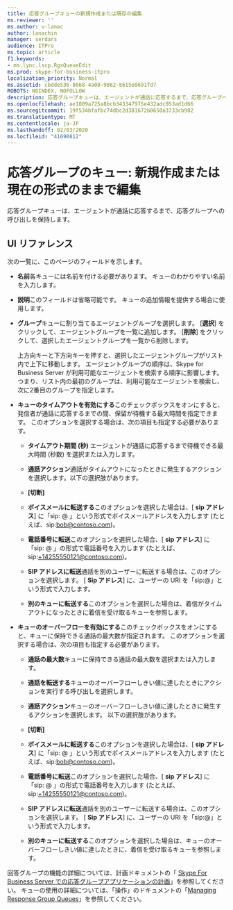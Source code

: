 ```yaml
---
title: 応答グループキューの新規作成または既存の編集
ms.reviewer: ''
ms.author: v-lanac
author: lanachin
manager: serdars
audience: ITPro
ms.topic: article
f1.keywords:
- ms.lync.lscp.RgsQueueEdit
ms.prod: skype-for-business-itpro
localization_priority: Normal
ms.assetid: cbdde536-8668-4a08-9862-8615e8691fd7
ROBOTS: NOINDEX, NOFOLLOW
description: 応答グループキューは、エージェントが通話に応答するまで、応答グループへの呼び出しを保持します。
ms.openlocfilehash: ae1809a725a8bcb343347975e432adc053ad1d66
ms.sourcegitcommit: 19f534bfafbc74dbc2d381672b0650a3733cb982
ms.translationtype: MT
ms.contentlocale: ja-JP
ms.lasthandoff: 02/03/2020
ms.locfileid: "41690812"
---
```

# <a name="response-groups-queue-create-new-or-edit-existing"></a>応答グループのキュー: 新規作成または現在の形式のままで編集

応答グループキューは、エージェントが通話に応答するまで、応答グループへの呼び出しを保持します。

## <a name="ui-reference"></a>UI リファレンス

次の一覧に、このページのフィールドを示します。

- **名前**各キューには名前を付ける必要があります。 キューのわかりやすい名前を入力します。

- **説明**このフィールドは省略可能です。 キューの追加情報を提供する場合に使用します。

- **グループ**キューに割り当てるエージェントグループを選択します。 [**選択**] をクリックして、エージェントグループを一覧に追加します。 [**削除**] をクリックして、選択したエージェントグループを一覧から削除します。

    上方向キーと下方向キーを押すと、選択したエージェントグループがリスト内で上下に移動します。 エージェントグループの順序は、Skype for Business Server が利用可能なエージェントを検索する順序に影響します。 つまり、リスト内の最初のグループは、利用可能なエージェントを検索し、次に2番目のグループを指定します。

- **キューのタイムアウトを有効にする**このチェックボックスをオンにすると、発信者が通話に応答するまでの間、保留が待機する最大時間を指定できます。 このオプションを選択する場合は、次の項目も指定する必要があります。

  - **タイムアウト期間 (秒)** エージェントが通話に応答するまで待機できる最大時間 (秒数) を選択または入力します。

  - **通話アクション**通話がタイムアウトになったときに発生するアクションを選択します。以下の選択肢があります。

  - **[切断]**

  - **ボイスメールに転送する**このオプションを選択した場合は、[ **sip アドレス**] に「sip:<username> @ <domainname> 」という形式でボイスメールアドレスを入力します (たとえば、sip:bob@contoso.com)。

  - **電話番号に転送**このオプションを選択した場合、[ **sip アドレス**] に「sip:<number> @ <domainname> 」の形式で電話番号を入力します (たとえば、sip:+14255550121@contoso.com)。

  - **SIP アドレスに転送**通話を別のユーザーに転送する場合は、このオプションを選択します。 [ **Sip アドレス**] に、ユーザーの URI を「sip:<username>@<domainname>」という形式で入力します。

  - **別のキューに転送する**このオプションを選択した場合は、着信がタイムアウトになったときに着信を受け取るキューを参照します。

- **キューのオーバーフローを有効にする**このチェックボックスをオンにすると、キューに保持できる通話の最大数が指定されます。 このオプションを選択する場合は、次の項目も指定する必要があります。

  - **通話の最大数**キューに保持できる通話の最大数を選択または入力します。

  - **通話を転送する**キューのオーバーフローしきい値に達したときにアクションを実行する呼び出しを選択します。

  - **通話アクション**キューのオーバーフローしきい値に達したときに発生するアクションを選択します。 以下の選択肢があります。

  - **[切断]**

  - **ボイスメールに転送する**このオプションを選択した場合は、[ **sip アドレス**] に「sip:<username> @ <domainname> 」という形式でボイスメールアドレスを入力します (たとえば、sip:bob@contoso.com)。

  - **電話番号に転送**このオプションを選択した場合、[ **sip アドレス**] に「sip:<number> @ <domainname> 」の形式で電話番号を入力します (たとえば、sip:+14255550121@contoso.com)。

  - **SIP アドレスに転送**通話を別のユーザーに転送する場合は、このオプションを選択します。 [ **Sip アドレス**] に、ユーザーの URI を「sip:<username>@<domainname>」という形式で入力します。

  - **別のキューに転送する**このオプションを選択した場合は、キューのオーバーフローしきい値に達したときに、着信を受け取るキューを参照します。

回答グループの機能の詳細については、計画ドキュメントの「 [Skype For Business Server での応答グループアプリケーションの計画](../../../plan-your-deployment/enterprise-voice-solution/response-group.md)」を参照してください。 キューの使用の詳細については、「操作」のドキュメントの「[Managing Response Group Queues](https://technet.microsoft.com/library/1e91720c-ab67-4dfb-b30c-0ef2a8012310.aspx)」を参照してください。


